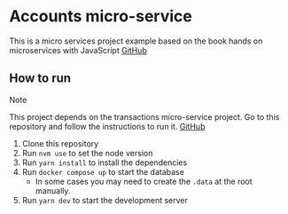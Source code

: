 # Accounts micro-service

This is a micro services project example based on the book hands on microservices with JavaScript [GitHub](https://github.com/PacktPublishing/Hands-on-Microservices-with-JavaScript/tree/main/Ch07/accountservice/configs)

## How to run

> [!NOTE]
> This project depends on the transactions micro-service project. Go to this repository and follow the instructions to run it. [GitHub](https://github.com/simonhoyos/microservices-js-transaction-service)

1. Clone this repository
2. Run `nvm use` to set the node version
3. Run `yarn install` to install the dependencies
4. Run `docker compose up` to start the database
   - In some cases you may need to create the `.data` at the root manually.
5. Run `yarn dev` to start the development server

